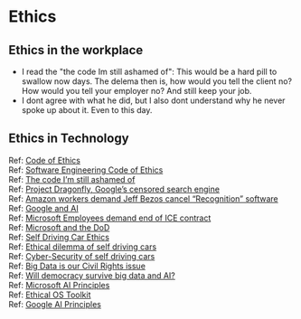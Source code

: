 # Ethics 

## Ethics in the workplace  
- I read the "the code Im still ashamed of": This would be a hard pill to swallow now days. The delema then is, how would you tell the client no? How would you tell your employer no? And still keep your job. 
- I dont agree with what he did, but I also dont understand why he never spoke up about it. Even to this day.


## Ethics in Technology  



Ref: [Code of Ethics](https://www.acm.org/code-of-ethics)  
Ref: [Software Engineering Code of Ethics](https://ethics.acm.org/code-of-ethics/software-engineering-code/)  
Ref: [The code I’m still ashamed of](https://www.freecodecamp.org/news/the-code-im-still-ashamed-of-e4c021dff55e/)  
Ref: [Project Dragonfly, Google’s censored search engine](https://www.vox.com/2018/8/17/17704526/google-dragonfly-censored-search-engine-china)  
Ref: [Amazon workers demand Jeff Bezos cancel “Recognition” software](https://gizmodo.com/amazon-workers-demand-jeff-bezos-cancel-face-recognitio-1827037509)  
Ref: [Google and AI](https://gizmodo.com/in-reversal-google-says-its-ai-will-not-be-used-for-we-1826649327)  
Ref: [Microsoft Employees demand end of ICE contract](https://web.archive.org/web/20211124172013/https://www.nytimes.com/2018/06/19/technology/tech-companies-immigration-border.html)  
Ref: [Microsoft and the DoD](https://www.businessinsider.com/microsoft-employees-protest-contract-us-army-hololens-2019-2)  
Ref: [Self Driving Car Ethics](https://www.freep.com/story/money/cars/2017/11/21/self-driving-cars-ethics/804805001/)  
Ref: [Ethical dilemma of self driving cars](https://www.theglobeandmail.com/globe-drive/culture/technology/the-ethical-dilemmas-of-self-drivingcars/article37803470/)  
Ref: [Cyber-Security of self driving cars](https://phys.org/news/2017-02-cybersecurity-self-driving-cars.html)  
Ref: [Big Data is our Civil Rights issue](http://solveforinteresting.com/big-data-is-our-generations-civil-rights-issue-and-we-dont-know-it/)  
Ref: [Will democracy survive big data and AI?](https://www.scientificamerican.com/article/will-democracy-survive-big-data-and-artificial-intelligence/)  
Ref: [Microsoft AI Principles](https://www.microsoft.com/en-us/ai/responsible-ai?activetab=pivot1%3aprimaryr6)  
Ref: [Ethical OS Toolkit](https://ethicalos.org/)  
Ref: [Google AI Principles](https://www.blog.google/technology/ai/ai-principles/)  